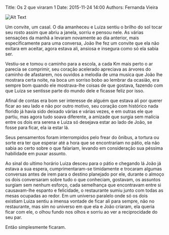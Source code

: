 Title: Os 2 que viraram 1
Date: 2015-11-24 14:00
Authors: Fernanda Vieira

![Alt Text]({attach}images/nos.jpg)

Um convite, um casal. O dia amanheceu e Luiza sentiu o brilho do sol tocar seu rosto assim que abriu a janela, sorriu e pensou nele. As várias sensações da manhã a levaram novamente ao dia anterior, mais especificamente para uma conversa, João lhe fez um convite que ela não exitara em aceitar, agora estava ali, ansiosa e insegura como só ela sabia ser.

Vestiu-se e tomou o caminho para a escola, a cada Km mais perto o ar parecia se comprimir, seu coração acelerado apreciava as árvores do caminho de afastarem, nos ouvidos a melodia de uma musica que João lhe mostrara certa noite, na boca um sorriso bobo ao lembrar da ocasião, era sempre bom quando ele mostrava-lhe coisas de que gostava, fazendo com que Luiza se sentisse parte do mundo dele e ficasse feliz por isso.

Afinal de contas era bom ser interesse de alguém que estava ali por querer ficar ao seu lado e não por outro motivo, seu coração com histórico nada florido já havia sido deixado várias e várias vezes, e em outras ele que partiu, mas agora tudo soava diferente, a amizade que surgia sem malícia entre os dois era serena e Luiza só desejava estar ao lado de João, se fosse para ficar, ela ia estar lá.

Seus pensamentos foram interrompidos pelo frear do ônibus, a tortura ou sorte era ter que esperar até a hora que se encontrariam no pátio, ela não sabia ao certo sobre o que falariam, levando em consideração sua péssima habilidade em puxar assunto.

Ao sinal do ultimo horário Luiza desceu para o pátio e chegando lá João já estava a sua espera, cumprimentaram-se timidamente e trocaram algumas conversas antes de irem para o destino planejado por ele, durante o almoço os dois conversaram sobre tudo o que conheciam, gostavam, os assuntos surgiam sem nenhum esforço, cada semelhança que encontravam entre si causavam-lhe espanto e felicidade, o restaurante sumiu junto com todas as mesas ocupadas ao redor. Em um universo paralelo onde só os dois existiam Luiza sentiu a imensa vontade de ficar ali para sempre, não no restaurante, mas sim no universo em que ela e João criaram, ela queria ficar com ele, o olhou fundo nos olhos e sorriu ao ver a reciprocidade do seu par.

Então simplesmente ficaram.
